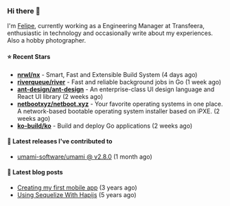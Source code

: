 ### Hi there 👋

I'm [Felipe](https://felipe.im), currently working as a Engineering Manager at Transfeera, enthusiastic in technology and occasionally write about my experiences. Also a hobby photographer.

#### ⭐ Recent Stars
- **[nrwl/nx](https://github.com/nrwl/nx)** - Smart, Fast and Extensible Build System (4 days ago)
- **[riverqueue/river](https://github.com/riverqueue/river)** - Fast and reliable background jobs in Go (1 week ago)
- **[ant-design/ant-design](https://github.com/ant-design/ant-design)** - An enterprise-class UI design language and React UI library (2 weeks ago)
- **[netbootxyz/netboot.xyz](https://github.com/netbootxyz/netboot.xyz)** - Your favorite operating systems in one place.  A network-based bootable operating system installer based on iPXE. (2 weeks ago)
- **[ko-build/ko](https://github.com/ko-build/ko)** - Build and deploy Go applications (2 weeks ago)

#### 🚀 Latest releases I've contributed to


- [umami-software/umami @ v2.8.0](https://github.com/umami-software/umami/releases/tag/v2.8.0) (1 month ago)

#### 📄 Latest blog posts
- [Creating my first mobile app](https://felipe.im/posts/creating-my-first-mobile-app/) (3 years ago)
- [Using Sequelize With Hapijs](https://felipe.im/posts/using-sequelize-with-hapijs/) (5 years ago)